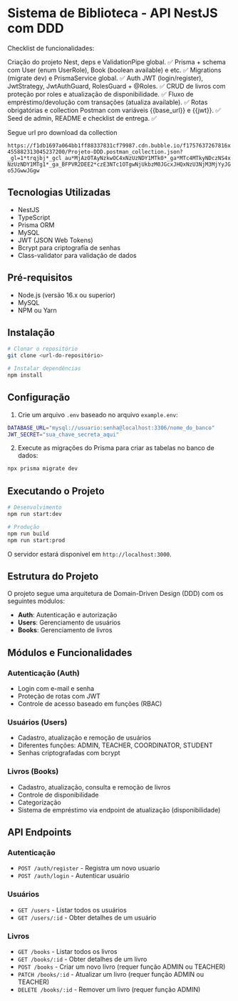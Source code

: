 # Sistema de Biblioteca - API NestJS com DDD

Checklist de funcionalidades: 

Criação do projeto Nest, deps e ValidationPipe global. ✅
Prisma + schema com User (enum UserRole), Book (boolean available) e etc. ✅
Migrations (migrate dev) e PrismaService global. ✅
Auth JWT (login/register), JwtStrategy, JwtAuthGuard, RolesGuard + @Roles. ✅
CRUD de livros com proteção por roles e atualização de disponibilidade. ✅
Fluxo de empréstimo/devolução com transações (atualiza available). ✅
Rotas obrigatórias e collection Postman com variáveis {{base_url}} e {{jwt}}. ✅
Seed de admin, README e checklist de entrega. ✅

Segue url pro download da collection

``
https://f1db1697a064bb1ff88337831cf79987.cdn.bubble.io/f1757637267816x455882313045237200/Projeto-DDD.postman_collection.json?_gl=1*trqjbj*_gcl_au*MjAzOTAyNzkwOC4xNzUzNDY1MTk0*_ga*MTc4MTkyNDczNS4xNzUzNDY1MTg1*_ga_BFPVR2DEE2*czE3NTc1OTgwNjUkbzM0JGcxJHQxNzU3NjM3MjYyJGo5JGwwJGgw
``

## Tecnologias Utilizadas

- NestJS
- TypeScript
- Prisma ORM
- MySQL
- JWT (JSON Web Tokens)
- Bcrypt para criptografia de senhas
- Class-validator para validação de dados

## Pré-requisitos

- Node.js (versão 16.x ou superior)
- MySQL
- NPM ou Yarn

## Instalação

```bash
# Clonar o repositório
git clone <url-do-repositório>

# Instalar dependências
npm install

```

## Configuração

1. Crie um arquivo `.env` baseado no arquivo `example.env`:

```bash
DATABASE_URL="mysql://usuario:senha@localhost:3306/nome_do_banco"
JWT_SECRET="sua_chave_secreta_aqui"
```

2. Execute as migrações do Prisma para criar as tabelas no banco de dados:

```bash
npx prisma migrate dev
```

## Executando o Projeto

```bash
# Desenvolvimento
npm run start:dev

# Produção
npm run build
npm run start:prod
```

O servidor estará disponível em `http://localhost:3000`.

## Estrutura do Projeto

O projeto segue uma arquitetura de Domain-Driven Design (DDD) com os seguintes módulos:

- **Auth**: Autenticação e autorização
- **Users**: Gerenciamento de usuários
- **Books**: Gerenciamento de livros

## Módulos e Funcionalidades

### Autenticação (Auth)

- Login com e-mail e senha
- Proteção de rotas com JWT
- Controle de acesso baseado em funções (RBAC)

### Usuários (Users)

- Cadastro, atualização e remoção de usuários
- Diferentes funções: ADMIN, TEACHER, COORDINATOR, STUDENT
- Senhas criptografadas com bcrypt

### Livros (Books)

- Cadastro, atualização, consulta e remoção de livros
- Controle de disponibilidade
- Categorização
- Sistema de empréstimo via endpoint de atualização (disponibilidade)

## API Endpoints

### Autenticação
- `POST /auth/register` - Registra um novo usuario
- `POST /auth/login` - Autenticar usuário

### Usuários
- `GET /users` - Listar todos os usuários
- `GET /users/:id` - Obter detalhes de um usuário

### Livros
- `GET /books` - Listar todos os livros
- `GET /books/:id` - Obter detalhes de um livro
- `POST /books` - Criar um novo livro (requer função ADMIN ou TEACHER)
- `PATCH /books/:id` - Atualizar um livro (requer função ADMIN ou TEACHER)
- `DELETE /books/:id` - Remover um livro (requer função ADMIN)

